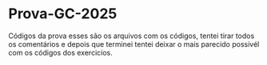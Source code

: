 # Prova-GC-2025
Códigos da prova 
esses são os arquivos com os códigos, tentei tirar todos os comentários e depois que terminei tentei deixar o mais parecido possivél com os códigos dos exercicíos.

